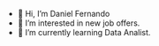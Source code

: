 - 👋 Hi, I’m Daniel Fernando
- 👀 I’m interested in new job offers.
- 🌱 I’m currently learning Data Analist.

<!---
soudanielfernando/soudanielfernando is a ✨ special ✨ repository because its `README.md` (this file) appears on your GitHub profile.
You can click the Preview link to take a look at your changes.
--->

